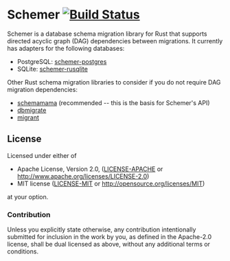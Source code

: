 # Schemer [![Build Status](https://travis-ci.org/aschampion/schemer.svg?branch=master)](https://travis-ci.org/aschampion/schemer)

Schemer is a database schema migration library for Rust that supports directed acyclic graph (DAG) dependencies between migrations. It currently has adapters for the following databases:

- PostgreSQL: [schemer-postgres](https://crates.io/crates/schemer-postgres)
- SQLite: [schemer-rusqlite](https://crates.io/crates/schemer-rusqlite)

Other Rust schema migration libraries to consider if you do not require DAG migration dependencies:

- [schemamama](https://crates.io/crates/schemamama) (recommended -- this is the basis for Schemer's API)
- [dbmigrate](https://crates.io/crates/dbmigrate)
- [migrant](https://crates.io/crates/migrant)

## License

Licensed under either of

- Apache License, Version 2.0, ([LICENSE-APACHE](LICENSE-APACHE) or http://www.apache.org/licenses/LICENSE-2.0)
- MIT license ([LICENSE-MIT](LICENSE-MIT) or http://opensource.org/licenses/MIT)

at your option.

### Contribution

Unless you explicitly state otherwise, any contribution intentionally submitted for inclusion in the work by you, as defined in the Apache-2.0 license, shall be dual licensed as above, without any additional terms or conditions.

